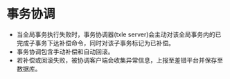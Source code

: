 # 事务协调

+ 当全局事务执行失败时，事务协调器(txle server)会主动对该全局事务内的已完成子事务下达补偿命令，同时对该子事务标记为已补偿。
+ 事务协调包含手动补偿和自动回滚。
+ 若补偿或回滚失败，被协调客户端会收集异常信息，上报至差错平台并保存至数据库。
